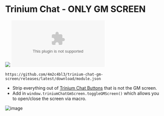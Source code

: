 # Trinium Chat - ONLY GM SCREEN
![](https://img.shields.io/badge/Foundry-v12-informational) ![Latest Release Download Count](https://img.shields.io/github/downloads/4m2c4bl3/trinium-chat-gm-screen/latest/module.zip)

`https://github.com/4m2c4bl3/trinium-chat-gm-screen/releases/latest/download/module.json`

* Strip everything out of [Trinium Chat Buttons](https://github.com/angometry/trinium-chat-buttons) that is not the GM screen.
* Add in `window.triniumChatGmScreen.toggleGMScreen()` which allows you to open/close the screen via macro.

![image](https://github.com/4m2c4bl3/trinium-chat-gm-screen/blob/main/media/examples/gm-screen.png)
